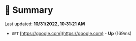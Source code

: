# 📖 Summary
Last updated: **10/31/2022, 10:31:21 AM**

- `GET` [https://google.com](https://google.com) - **Up** (169ms)
